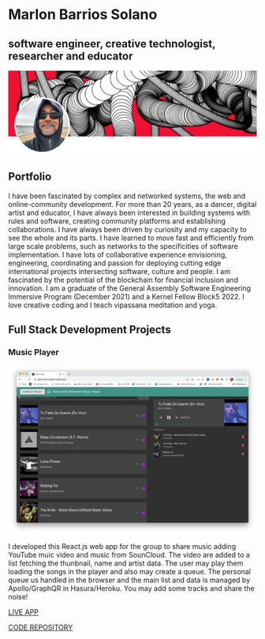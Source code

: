 # Marlon Barrios Solano
## software engineer, creative technologist, researcher and educator
![Alt text](profilepic.png "a title")
## Portfolio
I have been fascinated by complex and networked systems, the web and online-community development. For more than 20 years, as a dancer, digital artist and educator, I have always been interested in building systems with rules and software, creating community platforms and establishing collaborations. I have always been driven by curiosity and my capacity to see the whole and its parts. I have learned to move fast and efficiently from large scale problems, such as networks to the specificities of software implementation. I have lots of collaborative experience envisioning, engineering, coordinating and passion for deploying cutting edge international projects intersecting software, culture and people. I am fascinated by the potential of the blockchain for financial inclusion and innovation. I am a graduate of the General Assembly Software Engineering Immersive Program (December 2021) and a Kernel Fellow Block5 2022. I love creative coding and I teach vipassana meditation and yoga.
## Full Stack Development Projects

### Music Player
![Alt text](musicplayer.png "a title")

I developed this React.js web app for the group to share music adding YouTube muic video and music from SounCloud. The video are added to a list fetching the thunbnail, name and artist data. The user may play them loading the songs in the player and also may create a queue. The personal queue us handled in the browser and the main list and data is managed by Apollo/GraphQR in Hasura/Heroku. You may add some tracks and share the noise!

[LIVE APP](https://app-music-player.netlify.app/ 'LIVE APP')

[CODE REPOSITORY](https://github.com/marlonbarrios/music-player-react 'CODE REPOSITORY')






